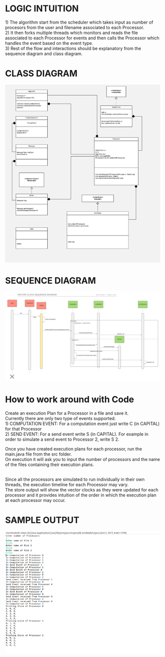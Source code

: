 <h1>LOGIC INTUITION</h1>
1) The algorithm start from the scheduler which takes input as number of procesors from the user and filename associated to  each Processor.</br>
2) It then forks multiple threads which monitors and reads the file associated to each Processor for events and then calls the Processor which handles the event based on the event type.</br>
3) Rest of the flow and interactions should be explanatory from the sequence diagram and class diagram. </br>

<h1>CLASS DIAGRAM</h1>

![Alt text](Class_Diagram.jpeg?raw=true "Class Diagram")

<h1>SEQUENCE DIAGRAM</h1>

![Alt text](Sequence_Diagram.jpeg?raw=true "Sequence Diagram")

<h1>How to work around with Code</h1>
Create an execution Plan for a Processor in a file and save it.</br> 
Currently there are only two type of events supported.</br>
1) COMPUTATION EVENT: For a computation event just write C (in CAPITAL) for that Processor</br>
2) SEND EVENT: For a send event write S <processer_id_of_receiver> (in CAPITAL). For example in order to simulate a send event to Processor 2, write S 2.</br>

Once you have created execution plans for each processor, run the main.java file from the src folder.</br>
On execution it will ask you to input the number of processors and the name of the files containing their execution plans.</br></br>

Since all the processors are simulated to run individually in their own threads, the execution timeline for each Processor may vary. </br>
The store output will show the vector clocks as they were updated for each processor and it provides intuition of the order in which the execution plan at each processor may occur.</br>

<h1>SAMPLE OUTPUT</h1>

![Alt text](Sample_output.png?raw=true "Sample Output")
